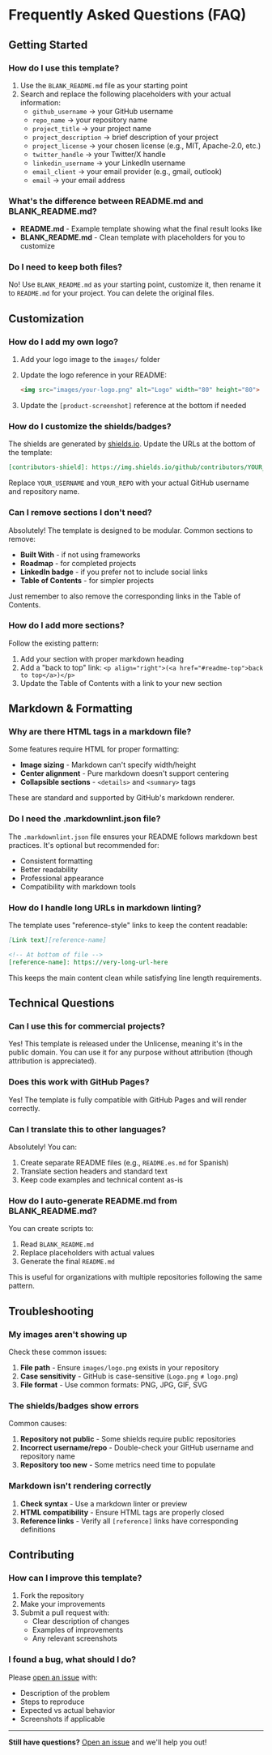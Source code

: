 # Frequently Asked Questions (FAQ)

## Getting Started

### How do I use this template?

1. Use the `BLANK_README.md` file as your starting point
2. Search and replace the following placeholders with your actual information:
   - `github_username` → your GitHub username
   - `repo_name` → your repository name
   - `project_title` → your project name
   - `project_description` → brief description of your project
   - `project_license` → your chosen license (e.g., MIT, Apache-2.0, etc.)
   - `twitter_handle` → your Twitter/X handle
   - `linkedin_username` → your LinkedIn username
   - `email_client` → your email provider (e.g., gmail, outlook)
   - `email` → your email address

### What's the difference between README.md and BLANK_README.md?

- **README.md** - Example template showing what the final result looks like
- **BLANK_README.md** - Clean template with placeholders for you to customize

### Do I need to keep both files?

No! Use `BLANK_README.md` as your starting point, customize it, then rename it
to `README.md` for your project. You can delete the original files.

## Customization

### How do I add my own logo?

1. Add your logo image to the `images/` folder
2. Update the logo reference in your README:

   ```markdown
   <img src="images/your-logo.png" alt="Logo" width="80" height="80">
   ```

3. Update the `[product-screenshot]` reference at the bottom if needed

### How do I customize the shields/badges?

The shields are generated by [shields.io](https://shields.io). Update the URLs
at the bottom of the template:

```markdown
[contributors-shield]: https://img.shields.io/github/contributors/YOUR_USERNAME/YOUR_REPO.svg?style=for-the-badge
```

Replace `YOUR_USERNAME` and `YOUR_REPO` with your actual GitHub username and
repository name.

### Can I remove sections I don't need?

Absolutely! The template is designed to be modular. Common sections to remove:

- **Built With** - if not using frameworks
- **Roadmap** - for completed projects
- **LinkedIn badge** - if you prefer not to include social links
- **Table of Contents** - for simpler projects

Just remember to also remove the corresponding links in the Table of Contents.

### How do I add more sections?

Follow the existing pattern:

1. Add your section with proper markdown heading
2. Add a "back to top" link:
   `<p align="right">(<a href="#readme-top">back to top</a>)</p>`
3. Update the Table of Contents with a link to your new section

## Markdown & Formatting

### Why are there HTML tags in a markdown file?

Some features require HTML for proper formatting:

- **Image sizing** - Markdown can't specify width/height
- **Center alignment** - Pure markdown doesn't support centering
- **Collapsible sections** - `<details>` and `<summary>` tags

These are standard and supported by GitHub's markdown renderer.

### Do I need the .markdownlint.json file?

The `.markdownlint.json` file ensures your README follows markdown best
practices. It's optional but recommended for:

- Consistent formatting
- Better readability
- Professional appearance
- Compatibility with markdown tools

### How do I handle long URLs in markdown linting?

The template uses "reference-style" links to keep the content readable:

```markdown
[Link text][reference-name]

<!-- At bottom of file -->
[reference-name]: https://very-long-url-here
```

This keeps the main content clean while satisfying line length requirements.

## Technical Questions

### Can I use this for commercial projects?

Yes! This template is released under the Unlicense, meaning it's in the public
domain. You can use it for any purpose without attribution (though attribution
is appreciated).

### Does this work with GitHub Pages?

Yes! The template is fully compatible with GitHub Pages and will render
correctly.

### Can I translate this to other languages?

Absolutely! You can:

1. Create separate README files (e.g., `README.es.md` for Spanish)
2. Translate section headers and standard text
3. Keep code examples and technical content as-is

### How do I auto-generate README.md from BLANK_README.md?

You can create scripts to:

1. Read `BLANK_README.md`
2. Replace placeholders with actual values
3. Generate the final `README.md`

This is useful for organizations with multiple repositories following the same
pattern.

## Troubleshooting

### My images aren't showing up

Check these common issues:

1. **File path** - Ensure `images/logo.png` exists in your repository
2. **Case sensitivity** - GitHub is case-sensitive (`Logo.png` ≠ `logo.png`)
3. **File format** - Use common formats: PNG, JPG, GIF, SVG

### The shields/badges show errors

Common causes:

1. **Repository not public** - Some shields require public repositories
2. **Incorrect username/repo** - Double-check your GitHub username and
   repository name
3. **Repository too new** - Some metrics need time to populate

### Markdown isn't rendering correctly

1. **Check syntax** - Use a markdown linter or preview
2. **HTML compatibility** - Ensure HTML tags are properly closed
3. **Reference links** - Verify all `[reference]` links have corresponding
   definitions

## Contributing

### How can I improve this template?

1. Fork the repository
2. Make your improvements
3. Submit a pull request with:
   - Clear description of changes
   - Examples of improvements
   - Any relevant screenshots

### I found a bug, what should I do?

Please [open an issue](https://github.com/actuarysailor/template-readme-only/issues)
with:

- Description of the problem
- Steps to reproduce
- Expected vs actual behavior
- Screenshots if applicable

---

**Still have questions?** [Open an issue](https://github.com/actuarysailor/template-readme-only/issues)
and we'll help you out!
